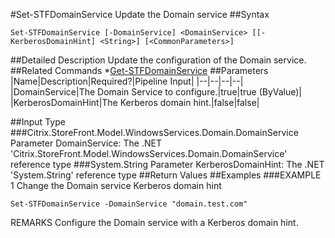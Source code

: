 #Set-STFDomainService
Update the Domain service
##Syntax
```Set-STFDomainService [-DomainService] <DomainService> [[-KerberosDomainHint] <String>] [<CommonParameters>]
```
##Detailed Description
Update the configuration of the Domain service.
##Related Commands
*[Get-STFDomainService](Get-STFDomainService)
##Parameters
|Name|Description|Required?|Pipeline Input||--|--|--|--||DomainService|The Domain Service to configure.|true|true (ByValue)||KerberosDomainHint|The Kerberos domain hint.|false|false|##Input Type
###Citrix.StoreFront.Model.WindowsServices.Domain.DomainService
Parameter DomainService: The .NET 'Citrix.StoreFront.Model.WindowsServices.Domain.DomainService' reference type
###System.String
Parameter KerberosDomainHint: The .NET 'System.String' reference type
##Return Values
##Examples
###EXAMPLE 1 Change the Domain service Kerberos domain hint
```Set-STFDomainService -DomainService "domain.test.com"
```
REMARKS
Configure the Domain service with a Kerberos domain hint.
